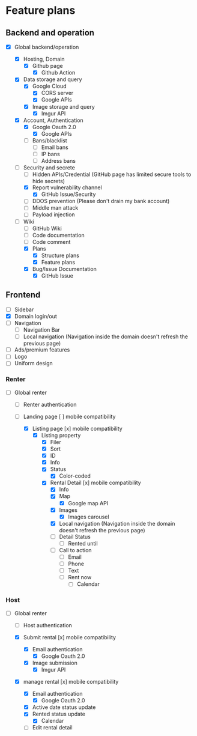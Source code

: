 # Feature plans

## Backend and operation

- [x] Global backend/operation

  - [x] Hosting, Domain
    - [x] Github page
      - [x] Github Action
  
  - [x] Data storage and query
    - [x] Google Cloud
      - [x] CORS server
      - [x] Google APIs
    - [x] Image storage and query
      - [x] Imgur API

  - [x] Account, Authentication
    - [x] Google Oauth 2.0
      - [x] Google APIs
    - [ ] Bans/blacklist
      - [ ] Email bans
      - [ ] IP bans
      - [ ] Address bans

  - [ ] Security and secrete
    - [ ] Hidden APIs/Credential (GitHub page has limited secure tools to hide secrets)
    - [x] Report vulnerability channel
      - [x] GitHub Issue/Security
    - [ ] DDOS prevention (Please don't drain my bank account)
    - [ ] Middle man attack
    - [ ] Payload injection

  - [ ] Wiki
    - [ ] GitHub Wiki
    - [ ] Code documentation
    - [ ] Code comment
    - [x] Plans
      - [x] Structure plans
      - [x] Feature plans
    - [x] Bug/Issue Documentation
      - [x] GitHub Issue

## Frontend

- [ ] Sidebar
- [x] Domain login/out
- [ ] Navigation
  - [ ] Navigation Bar
  - [ ] Local navigation (Navigation inside the domain doesn't refresh the previous page)
- [ ] Ads/premium features
- [ ] Logo
- [ ] Uniform design
   
### Renter

- [ ] Global renter
  - [ ] Renter authentication
  
  - [ ] Landing page [ ] mobile compatibility

    - [x] Listing page [x] mobile compatibility
      - [x] Listing property
        - [x] Filer
        - [x] Sort
        - [x] ID
        - [x] Info
        - [x] Status
          - [x] Color-coded
  
        - [x] Rental Detail [x] mobile compatibility
          - [x] Info
          - [x] Map
            - [x] Google map API
          - [x] Images
            - [x] Images carousel
          - [x] Local navigation (Navigation inside the domain doesn't refresh the previous page)
          - [ ] Detail Status
            - [ ] Rented until
          - [ ] Call to action
            - [ ] Email
            - [ ] Phone
            - [ ] Text
            - [ ] Rent now
              - [ ] Calendar

### Host
    
- [ ] Global renter
  - [ ] Host authentication
     
  - [x] Submit rental [x] mobile compatibility
    - [x] Email authentication
      - [x] Google Oauth 2.0
    - [x] Image submission
      - [x] Imgur API
     
  - [x] manage rental [x] mobile compatibility
    - [x] Email authentication
      - [x] Google Oauth 2.0
    - [x] Active date status update
    - [x] Rented status update
      - [x] Calendar
    - [ ] Edit rental detail
